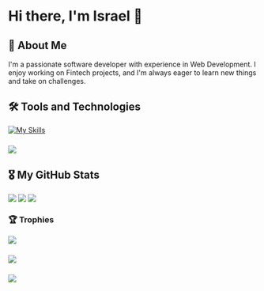 
<h1 align="left">Hi there, I'm Israel 👋</h2>

## 🚀 About Me
I'm a passionate software developer with experience in Web Development. I enjoy working on Fintech projects, and I'm always eager to learn new things and take on challenges.

## 🛠  Tools and Technologies

[![My Skills](https://skillicons.dev/icons?i=c,figma,react,vue,html,css,nodejs,docker,js,nextjs,r,regex,tailwind,vercel,git,pycharm,vue,flask&perline=20)](https://skillicons.dev)

###
<div align="left">
  <img src="https://github-readme-activity-graph.vercel.app/graph?username=ashutosh00710&theme=github-compact&custom_title=Oluwayemi's%20Contributions%20%20&hide_border=false)](https://github.com/israelsgit/github-readme-activity-graph" />
</div>

## 🎖  My GitHub Stats
<div align="left">
  <img src="https://github-readme-stats.vercel.app/api?username=israelsgit&theme=gotham&show_icons=true&hide_border=false&count_private=true"  />
  <img src="https://github-readme-streak-stats.herokuapp.com/?user=israelsgit&theme=gotham&hide_border=false"  />
  <img src="https://github-readme-stats.vercel.app/api/top-langs/?username=israelsgit&theme=gotham&show_icons=true&hide_border=false&layout=compact"  />
</div>

###

###  🏆 Trophies
<div align="left">
  <img src="https://github-trophies.vercel.app/?username=israelsgit&theme=juicyfresh&no-frame=false&no-bg=false&margin-w=4" />
</div>

###

<div align="left">
  <img src="https://github-readme-quotes-bay.vercel.app/quote?theme=merko&animation=grow_out_in" />
</div>

###
<div align="left">
  <img src="https://visitcount.itsvg.in/api?id=israelsgit&icon=8&color=0)](https://visitcount.itsvg.in" />
</div>



<br clear="both">

###
